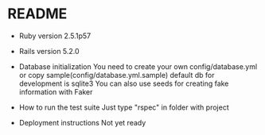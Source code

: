 # README

* Ruby version 2.5.1p57

* Rails version 5.2.0

* Database initialization
You need to create your own config/database.yml or copy sample(config/database.yml.sample) default db for development is sqlite3
You can also use seeds for creating fake information with Faker

* How to run the test suite
Just type "rspec" in folder with project

* Deployment instructions
Not yet ready
